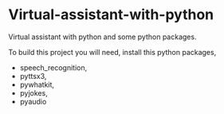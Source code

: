 # Virtual-assistant-with-python
Virtual assistant with python and some python packages.

To build this project you will need, install this python packages,

<ul>
<li>
  speech_recognition, 
</li>
  <li>
    pyttsx3, 
</li>
  <li>
    pywhatkit,
</li>
  <li>
    pyjokes,
</li>
  <li>
    pyaudio
</li>
<ul>
